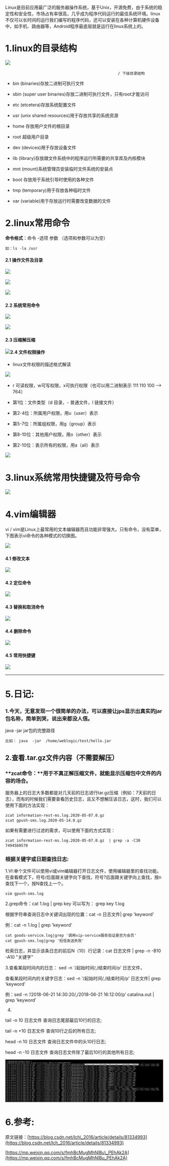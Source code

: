 Linux是目前应用最广泛的服务器操作系统，基于Unix，开源免费，由于系统的稳定性和安全性，市场占有率很高，几乎成为程序代码运行的最佳系统环境。linux不仅可以长时间的运行我们编写的程序代码，还可以安装在各种计算机硬件设备中，如手机、路由器等，Android程序最底层就是运行在linux系统上的。

# 1.linux的目录结构

![](https://mmbiz.qpic.cn/mmbiz_jpg/tuSaKc6SfPrCdhhPgOiaoBcFPce4tpjykKa6Mib0INI8WR69mJnFnqycibJJyudibgmAPfx8eDgL3p9Phe3tgFmVzA/640?wx_fmt=jpeg&tp=webp&wxfrom=5&wx_lazy=1&wx_co=1)

```
                                                  / 下级目录结构
```

* bin \(binaries\)存放二进制可执行文件

* sbin \(super user binaries\)存放二进制可执行文件，只有root才能访问

* etc \(etcetera\)存放系统配置文件

* usr \(unix shared resources\)用于存放共享的系统资源

* home 存放用户文件的根目录

* root 超级用户目录

* dev \(devices\)用于存放设备文件

* lib \(library\)存放跟文件系统中的程序运行所需要的共享库及内核模块

* mnt \(mount\)系统管理员安装临时文件系统的安装点

* boot 存放用于系统引导时使用的各种文件

* tmp \(temporary\)用于存放各种临时文件

* var \(variable\)用于存放运行时需要改变数据的文件

# 2.linux常用命令

**命令格式**：命令 -选项 参数 （选项和参数可以为空）

```
如：ls -la /usr
```

#### 2.1 操作文件及目录

![](https://mmbiz.qpic.cn/mmbiz_png/YrLz7nDONjFfwIxuqgHaxR6TVoWwicBCiaMyzWUmHXfOmbOtzqmF8XFrlGTZjXlldGIjFIzXjjVd9qqfv5DNZe4Q/640?wx_fmt=png&tp=webp&wxfrom=5&wx_lazy=1&wx_co=1)

![](https://mmbiz.qpic.cn/mmbiz_png/YrLz7nDONjFfwIxuqgHaxR6TVoWwicBCiaxBcpuWAufxawefmBjR3svV0XfIDe91ANDN7POcialBPIRX4UCVdHmew/640?wx_fmt=png&tp=webp&wxfrom=5&wx_lazy=1&wx_co=1)

![](https://mmbiz.qpic.cn/mmbiz_png/YrLz7nDONjFfwIxuqgHaxR6TVoWwicBCiaL2xfnaDDv2bGznogE1ppXPxha6U6hQ5aYP9evavx9Aw3D8Tl5LuMWg/640?wx_fmt=png&tp=webp&wxfrom=5&wx_lazy=1&wx_co=1)

#### 2.2 系统常用命令

![](https://mmbiz.qpic.cn/mmbiz_png/YrLz7nDONjFfwIxuqgHaxR6TVoWwicBCiaykCib7bstwWapYzXfQtvlZPPVdLpyB61yoIh62Ss300C5eYRTeObMzQ/640?wx_fmt=png&tp=webp&wxfrom=5&wx_lazy=1&wx_co=1)

![](https://mmbiz.qpic.cn/mmbiz_png/YrLz7nDONjFfwIxuqgHaxR6TVoWwicBCiaFv8ibw718CI6CQMZoiaXFsGLm776H7a9xfHiatLOfGfhxw4GQjia4lBlPg/640?wx_fmt=png&tp=webp&wxfrom=5&wx_lazy=1&wx_co=1)

#### 2.3 压缩解压缩

#### ![](https://mmbiz.qpic.cn/mmbiz_png/YrLz7nDONjFfwIxuqgHaxR6TVoWwicBCiayWYRKtESM2QO2PibplMMtwbtlWDV5GD7y0BlP03xyUJmrkkZIBmbwkA/640?wx_fmt=png&tp=webp&wxfrom=5&wx_lazy=1&wx_co=1)2.4 文件权限操作

* linux文件权限的描述格式解读

![](https://mmbiz.qpic.cn/mmbiz_jpg/tuSaKc6SfPrCdhhPgOiaoBcFPce4tpjykvNabx6Ho22UJSicXj6uGwrib48KAjv8WTn0iaaOUBSLYMUsKiaDe8vb7gA/640?wx_fmt=jpeg&tp=webp&wxfrom=5&wx_lazy=1&wx_co=1)

* r 可读权限，w可写权限，x可执行权限（也可以用二进制表示 111 110 100 --&gt; 764）

* 第1位：文件类型（d 目录，- 普通文件，l 链接文件）

* 第2-4位：所属用户权限，用u（user）表示

* 第5-7位：所属组权限，用g（group）表示

* 第8-10位：其他用户权限，用o（other）表示

* 第2-10位：表示所有的权限，用a（all）表示

![](https://mmbiz.qpic.cn/mmbiz_png/YrLz7nDONjFfwIxuqgHaxR6TVoWwicBCiaJYiauCAFjempsSiaUsNEQKU5muRNamqCt6XKxX51uUcUJQIfauCBGb7g/640?wx_fmt=png&tp=webp&wxfrom=5&wx_lazy=1&wx_co=1)

# 3.linux系统常用快捷键及符号命令

![](https://mmbiz.qpic.cn/mmbiz_png/YrLz7nDONjFfwIxuqgHaxR6TVoWwicBCiaF8T3HwDibZb6EoGzCuTP6KGkCtByUcHRfpWL288lJPFkNQjicYWdnKoQ/640?wx_fmt=png&tp=webp&wxfrom=5&wx_lazy=1&wx_co=1)

# 4.vim编辑器

vi / vim是Linux上最常用的文本编辑器而且功能非常强大。只有命令，没有菜单，下图表示vi命令的各种模式的切换图。

![](https://mmbiz.qpic.cn/mmbiz_jpg/tuSaKc6SfPrCdhhPgOiaoBcFPce4tpjykeSGAqQ6vwicJcNf9AtHRpxAb8efawNibqgx2zmkCReVbLYSCuyvXIM6w/640?wx_fmt=jpeg&tp=webp&wxfrom=5&wx_lazy=1&wx_co=1)

#### 4.1 修改文本

![](https://mmbiz.qpic.cn/mmbiz_png/YrLz7nDONjFfwIxuqgHaxR6TVoWwicBCiapsRoicnGDROYs7K2Nby9K0cPTQwvicia5pg58pPFRbeYQX23bUriaP9c3Q/640?wx_fmt=png&tp=webp&wxfrom=5&wx_lazy=1&wx_co=1)

#### 4.2 定位命令

![](https://mmbiz.qpic.cn/mmbiz_png/YrLz7nDONjFfwIxuqgHaxR6TVoWwicBCiaW9ubIw2eADU27yyNHrgc3qUnjicHWCGV13iaCAcaegLtEXlujR2gyz4w/640?wx_fmt=png&tp=webp&wxfrom=5&wx_lazy=1&wx_co=1)

#### 4.3 替换和取消命令

![](https://mmbiz.qpic.cn/mmbiz_png/YrLz7nDONjFfwIxuqgHaxR6TVoWwicBCialCmRBeFam8sY6ibjib0qx75hBPrISqQwywtjq4LZESCD7JYwnmuJvhgg/640?wx_fmt=png&tp=webp&wxfrom=5&wx_lazy=1&wx_co=1)

#### 4.4 删除命令

![](https://mmbiz.qpic.cn/mmbiz_png/YrLz7nDONjFfwIxuqgHaxR6TVoWwicBCiaJddPfgVP6wh2MZB6Rx7gLLtofaBP6s7j1Ao12RKJcvzZt4IWMHIGdw/640?wx_fmt=png&tp=webp&wxfrom=5&wx_lazy=1&wx_co=1)

#### 4.5 常用快捷键

![](https://mmbiz.qpic.cn/mmbiz_png/YrLz7nDONjFfwIxuqgHaxR6TVoWwicBCia5JB4PkqGw6Qo1icQsc57GaxNUF7AuSzEULiaBomtvcnuhAAicCtpdhqzQ/640?wx_fmt=png&tp=webp&wxfrom=5&wx_lazy=1&wx_co=1)

---

# 5.日记:

### 1.今天，无意发现一个很简单的办法，可以直接让jps显示出真实的jar包名称，简单到哭，说出来都没人信。

java -jar  jar包的完整路径

```
比如： java  -jar  /home/weblogic/test/hello.jar
```

## 2.查看.tar.gz文件内容（不需要解压）

### **zcat命令：**用于不真正解压缩文件，就能显示压缩包中文件的内容的场合。

服务器上的日志大多数都是对几天前的日志进行tar.gz压缩（例如：7天前的日志），而有的时候我们需要查看历史日志，且又不想解压该日志，这时，我们可以使用下面的方法实现：

```
zcat information-rest-ms.log.2020-05-07.0.gz
zcat gpush-sms.log.2020-05-14.0.gz
```

如果有需要进行过滤的需求，可以使用下面的方式实现：

```
zcat information-rest-ms.log.2020-05-07.0.gz  | grep -a -C30 7494560570
```

### **根据关键字或日期查找日志:**

1.VI:单个文件可以使用vi或vim编辑器打开日志文件，使用编辑器里的查找功能。在查看模式下，符号/后面跟关键字向下查找，符号?后面跟关键字向上查找，按n查找下一个，按N查找上一个。

```
vim gpush-sms.log
```

2.grep命令：cat 1.log \| grep key  可以写为： grep key 1.log

根据字符串查询日志中关键词出现的位置：cat -n 日志文件\| grep 'keyword'

例：cat -n 1.log \| grep 'keyword'

```
cat goods-service.log|grep '调用vip-service服务验证是否为会员'
cat gpush-sms.log|grep '短信发送失败'
```

检索日志，并显示该条日志的前后N（10）行记录：cat 日志文件 \| grep -n -B10 -A10 "关键字"

3.查看某段时间内的日志： sed -n '/起始时间/,/结束时间/p' 日志文件，

查看某段时间内的关键字日志：sed -n '/起始时间/,/结束时间/p' 日志文件\| grep ‘keyword’

例：sed -n ‘/2018-06-21 14:30:20/,/2018-06-21 16:12:00/p’ catalina.out \| grep ‘keyword’

4.

tail  -n  10  日志文件   查询日志尾部最后10行的日志;

tail -n +10 日志文件    查询10行之后的所有日志;

head -n 10  日志文件  查询日志文件中的头10行日志;

head -n -10  日志文件  查询日志文件除了最后10行的其他所有日志;

![img](/static/image/微信截图_20200515163815.png)

# 6.参考:

原文链接：[https://blog.csdn.net/lch\_2016/article/details/81334993](https://blog.csdn.net/lch_2016/article/details/81334993)

[https://mp.weixin.qq.com/s/fmhBcMugMhNlBu\_PEhAk2A](https://mp.weixin.qq.com/s/fmhBcMugMhNlBu_PEhAk2A)

